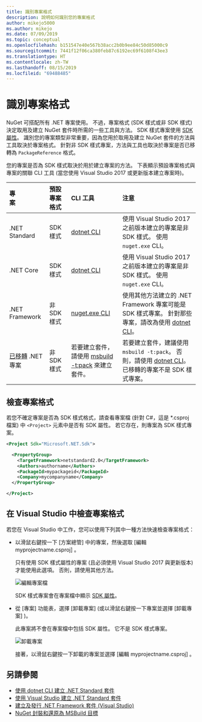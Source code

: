```yaml
---
title: 識別專案格式
description: 說明如何識別您的專案格式
author: mikejo5000
ms.author: mikejo
ms.date: 07/09/2019
ms.topic: conceptual
ms.openlocfilehash: b151547e40e567b38acc2b0b9ee84c50d85000c9
ms.sourcegitcommit: 7441f12f06ca380feb87c6192ec69f6108f43ee3
ms.translationtype: HT
ms.contentlocale: zh-TW
ms.lasthandoff: 08/15/2019
ms.locfileid: "69488485"
---
```

# <a name="identify-the-project-format"></a>識別專案格式

NuGet 可搭配所有 .NET 專案使用。 不過，專案格式 (SDK 樣式或非 SDK 樣式) 決定取用及建立 NuGet 套件時所需的一些工具與方法。 SDK 樣式專案使用 [SDK 屬性](/dotnet/core/tools/csproj#additions)。 識別您的專案類型非常重要，因為您用於取用及建立 NuGet 套件的方法與工具取決於專案格式。 針對非 SDK 樣式專案，方法與工具也取決於專案是否已移轉為 `PackageReference` 格式。

您的專案是否為 SDK 樣式取決於用於建立專案的方法。 下表顯示預設專案格式與專案的關聯 CLI 工具 (當您使用 Visual Studio 2017 或更新版本建立專案時)。

| 專案&nbsp;&nbsp;&nbsp;&nbsp;&nbsp;&nbsp;&nbsp;&nbsp;&nbsp;&nbsp;&nbsp;&nbsp;&nbsp;&nbsp; | 預設專案格式 | CLI 工具&nbsp;&nbsp;&nbsp;&nbsp;&nbsp;&nbsp;&nbsp;&nbsp;&nbsp; | 注意 |
|:------------- |:-------------|:-----|:-----|
| .NET Standard | SDK 樣式 | [dotnet CLI](../install-nuget-client-tools.md#dotnetexe-cli) | 使用 Visual Studio 2017 之前版本建立的專案是非 SDK 樣式。 使用 `nuget.exe` CLI。 |
| .NET Core | SDK 樣式 | [dotnet CLI](../install-nuget-client-tools.md#dotnetexe-cli) | 使用 Visual Studio 2017 之前版本建立的專案是非 SDK 樣式。 使用 `nuget.exe` CLI。 |
| .NET Framework | 非 SDK 樣式 | [nuget.exe CLI](../install-nuget-client-tools.md#nugetexe-cli) | 使用其他方法建立的 .NET Framework 專案可能是 SDK 樣式專案。 針對那些專案，請改為使用 [dotnet CLI](../install-nuget-client-tools.md#dotnetexe-cli)。 |
| [已移轉](../consume-packages/migrate-packages-config-to-package-reference.md) .NET 專案 | 非 SDK 樣式| 若要建立套件，請使用 [msbuild -t:pack](../consume-packages/migrate-packages-config-to-package-reference.md#create-a-package-after-migration) 來建立套件。 | 若要建立套件，建議使用 `msbuild -t:pack`。 否則，請使用 [dotnet CLI](../install-nuget-client-tools.md#dotnetexe-cli)。 已移轉的專案不是 SDK 樣式專案。 |

## <a name="check-the-project-format"></a>檢查專案格式

若您不確定專案是否為 SDK 樣式格式，請查看專案檔 (針對 C#，這是 *.csproj 檔案) 中 `<Project>` 元素中是否有 SDK 屬性。 若它存在，則專案為 SDK 樣式專案。

```xml
<Project Sdk="Microsoft.NET.Sdk">

  <PropertyGroup>
    <TargetFramework>netstandard2.0</TargetFramework>
    <Authors>authorname</Authors>
    <PackageId>mypackageid</PackageId>
    <Company>mycompanyname</Company>
  </PropertyGroup>

</Project>
```

## <a name="check-the-project-format-in-visual-studio"></a>在 Visual Studio 中檢查專案格式

若您在 Visual Studio 中工作，您可以使用下列其中一種方法快速檢查專案格式：

- 以滑鼠右鍵按一下 [方案總管] 中的專案，然後選取 [編輯 myprojectname.csproj]  。

   只有使用 SDK 樣式屬性的專案 (且必須使用 Visual Studio 2017 與更新版本) 才能使用此選項。 否則，請使用其他方法。

   ![編輯專案檔](media/edit-project-file.png)

   SDK 樣式專案會在專案檔中顯示 [SDK 屬性](/dotnet/core/tools/csproj#additions)。
   
- 從 [專案]  功能表，選擇 [卸載專案]  (或以滑鼠右鍵按一下專案並選擇 [卸載專案]  )。

   此專案將不會在專案檔中包括 SDK 屬性。 它不是 SDK 樣式專案。

   ![卸載專案](media/unload-project.png)

   接著，以滑鼠右鍵按一下卸載的專案並選擇 [編輯 myprojectname.csproj]  。

## <a name="see-also"></a>另請參閱

- [使用 dotnet CLI 建立 .NET Standard 套件](../quickstart/create-and-publish-a-package-using-the-dotnet-cli.md)
- [使用 Visual Studio 建立 .NET Standard 套件](../quickstart/create-and-publish-a-package-using-visual-studio.md)
- [建立及發行 .NET Framework 套件 (Visual Studio)](../quickstart/create-and-publish-a-package-using-visual-studio-net-framework.md)
- [NuGet 封裝和還原為 MSBuild 目標](../reference/msbuild-targets.md)
